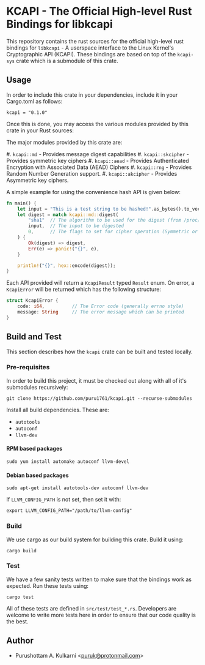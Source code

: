 # KCAPI - The Official High-level Rust Bindings for libkcapi

This repository contains the rust sources for the official high-level rust
bindings for `libkcapi` - A userspace interface to the Linux Kernel's
Cryptographic API (KCAPI). These bindings are based on top of the `kcapi-sys`
crate which is a submodule of this crate.

## Usage

In order to include this crate in your dependencies, include it in your
Cargo.toml as follows:

```
kcapi = "0.1.0"
```

Once this is done, you may access the various modules provided by this
crate in your Rust sources:

The major modules provided by this crate are:

#. `kcapi::md` - Provides message digest capabilities
#. `kcapi::skcipher` - Provides symmetric key ciphers
#. `kcapi::aead` - Provides Authenticated Encryption with Associated Data (AEAD) Ciphers
#. `kcapi::rng` - Provides Random Number Generation support.
#. `kcapi::akcipher` - Provides Asymmetric key ciphers.

A simple example for using the convenience hash API is given below:

```rust
fn main() {
    let input = "This is a test string to be hashed!".as_bytes().to_vec();
    let digest = match kcapi::md::digest(
        "sha1"  // The algorithm to be used for the digest (from /proc/crypto)
        input,  // The input to be digested
        0,      // The flags to set for cipher operation (Symmetric or AIO)
    ) {
        Ok(digest) => digest,
        Err(e) => panic!("{}", e),
    }

    println!("{}", hex::encode(digest));
}
```

Each API provided will return a `KcapiResult` typed `Result` enum. On error, a
`KcapiError` will be returned which has the following structure:

```rust
struct KcapiError {
    code: i64,          // The Error code (generally errno style)
    message: String     // The error message which can be printed
}
```

## Build and Test

This section describes how the `kcapi` crate can be built and tested locally.

### Pre-requisites

In order to build this project, it must be checked out along with all of it's
submodules recursively:

```
git clone https://github.com/puru1761/kcapi.git --recurse-submodules
```

Install all build dependencies. These are:

* `autotools`
* `autoconf`
* `llvm-dev`

#### RPM based packages

```
sudo yum install automake autoconf llvm-devel
```

#### Debian based packages

```
sudo apt-get install autotools-dev autoconf llvm-dev
```

If `LLVM_CONFIG_PATH` is not set, then set it with:

```
export LLVM_CONFIG_PATH="/path/to/llvm-config"
```

### Build

We use cargo as our build system for building this crate. Build it using:

```
cargo build
```

### Test

We have a few sanity tests written to make sure that the bindings work
as expected. Run these tests using:

```
cargo test
```

All of these tests are defined in `src/test/test_*.rs`. Developers are welcome
to write more tests here in order to ensure that our code quality is the best.

## Author

* Purushottam A. Kulkarni <<puruk@protonmail.com>>